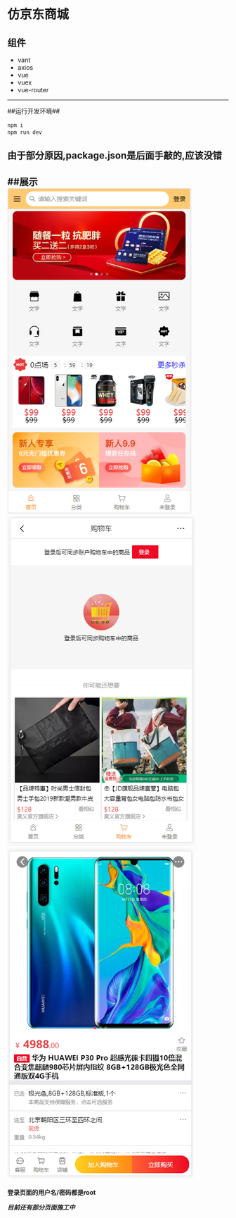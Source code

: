 # 仿京东商城  
## 组件  
+ vant  
+ axios  
+ vue  
+ vuex  
+ vue-router  
---  
##运行开发环境##  
  
```
npm i
npm run dev
```
  
由于部分原因,package.json是后面手敲的,应该没错  
---

##展示  
![home](https://github.com/Maggie-Elaine/photo/blob/master/home.PNG)  
![cart](https://github.com/Maggie-Elaine/photo/blob/master/cart.PNG)  
![product](https://github.com/Maggie-Elaine/photo/blob/master/product.PNG)  
---
  
**登录页面的用户名/密码都是root**  

***目前还有部分页面施工中***

